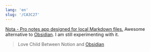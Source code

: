 ```yaml
---
lang: 'en'
slug: '/CA3C27'
---
```


[Nota - Pro notes app designed for local Markdown files.](https://nota.md/)
Awesome alternative to [Obsidian](./../.././docs/pages/Obsidian.md).
I am still experimenting with it.

> Love Child Between Notion and [Obsidian](./../.././docs/pages/Obsidian.md)

<head>
  <html lang="en-US"/>
</head>
